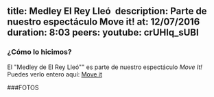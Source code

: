 title: Medley El Rey Lleó 
description: Parte de nuestro espectáculo Move it!
at: 12/07/2016
duration: 8:03
peers:
youtube: crUHlq_sUBI
----
### ¿Cómo lo hicimos?

El "Medley de El Rey Lleó"" es parte de nuestro espectáculo *Move It!*
Puedes verlo entero aquí: [Move it](https://www.youtube.com/watch?v=crUHlq_sUBI&list=PLqzeZeLDH883nDRKiUYZCoMw4Y8lgVgnn)

###FOTOS
